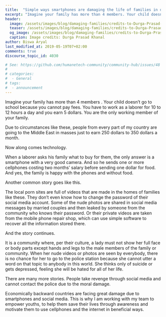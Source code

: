 ```yaml
---
title:  "Simple ways smartphones are damaging the life of families in developing countries"
excerpt: "Imagine your family has more than 4 members. Your child doesn’t go to school because you cannot pay fees. You have to work as a laborer for 10 to 12 hours a day and you earn 5 dollars."
header:
  image: /assets/images/blog/damaging-families/credits-to-Durga-Prasad-Khanal.jpeg
  teaser: /assets/images/blog/damaging-families/credits-to-Durga-Prasad-Khanal-ogimage.jpeg
  og_image: /assets/images/blog/damaging-families/credits-to-Durga-Prasad-Khanal-ogimage.jpeg
  caption: Image credits: Durga Prasad Khanal
author: Biswa Aryal
last_modified_at: 2019-05-19T07+02:00
comments: true
discourse_topic_id: 4030

# See: https://github.com/humanetech-community/community-hub/issues/48
#
# categories:
#  - General
# tags:
#  - announcement
---
```


Imagine your family has more than 4 members . Your child doesn’t go to school because you cannot pay fees. You have to work as a laborer for 10 to 12 hours a day and you earn 5 dollars. You are the only working member of your family.

Due to circumstances like these, people from every part of my country are going to the Middle East in masses just to earn 250 dollars to 350 dollars a month.

Now along comes technology.

When a laborer asks his family what to buy for them, the only answer is a smartphone with a very good camera. And so he sends one or more cellphones costing two months’ salary before sending one dollar for food. And yes, the family is happy with the phones and without food.

Another common story goes like this.

The local porn sites are full of videos that are made in the homes of families like these. They don’t even know how to change the password of their social media account. Some of the nude photos are shared in social media messages by married couples and then leaked by someone from the community who knows their password. Or their private videos are taken from the mobile phone repair shop, which can use simple software to recover all the information stored there.

And the story continues.

It is a community where, per their culture, a lady must not show her full face or body parts except hands and legs to the male members of the family or community. When her nude videos or photos are seen by everybody, there is no chance for her to go to the police station because she cannot utter a word on that topic to anybody in this world. She thinks only of suicide or gets depressed, feeling she will be hated for all of her life.

There are many more stories. People take revenge through social media and cannot contact the police due to the moral damage.

Economically backward countries are facing great damage due to smartphones and social media. This is why I am working with my team to empower youths, to help them save their lives through awareness and motivate them to use cellphones and the internet in beneficial ways.
